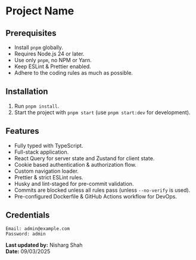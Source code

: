 # Project Name

## Prerequisites

- Install `pnpm` globally.
- Requires Node.js 24 or later.
- Use only `pnpm`, no NPM or Yarn.
- Keep ESLint & Prettier enabled.
- Adhere to the coding rules as much as possible.

## Installation

1. Run `pnpm install`.
2. Start the project with `pnpm start` (use `pnpm start:dev` for development).

## Features

- Fully typed with TypeScript.
- Full-stack application.
- React Query for server state and Zustand for client state.
- Cookie based authentication & authorization flow.
- Custom navigation loader.
- Prettier & strict ESLint rules.
- Husky and lint-staged for pre-commit validation.
- Commits are blocked unless all rules pass (unless `--no-verify` is used).
- Pre-configured Dockerfile & GitHub Actions workflow for DevOps.

## Credentials

```
Email: admin@example.com
Password: admin
```

**Last updated by:** Nisharg Shah  
**Date:** 09/03/2025
